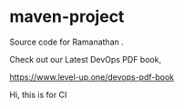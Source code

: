# maven-project
Source code for Ramanathan .

Check out our Latest DevOps PDF book,

https://www.level-up.one/devops-pdf-book

Hi, this is for CI
